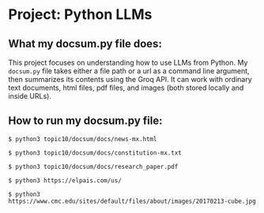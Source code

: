 # Project: Python LLMs


## What my docsum.py file does:
This project focuses on understanding how to use LLMs from Python. My ```docsum.py``` file takes either a file path or a url as a command line argument, then summarizes its contents using the Groq API. It can work with ordinary text documents, html files, pdf files, and images (both stored locally and inside URLs). 


## How to run my docsum.py file:
```
$ python3 topic10/docsum/docs/news-mx.html
```
```
$ python3 topic10/docsum/docs/constitution-mx.txt
```
```
$ python3 topic10/docsum/docs/research_paper.pdf
```
```
$ python3 https://elpais.com/us/
```
```
$ python3 https://www.cmc.edu/sites/default/files/about/images/20170213-cube.jpg
```
